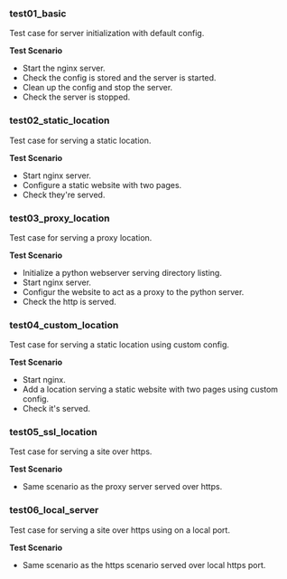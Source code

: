 ### test01_basic

Test case for server initialization with default config.

**Test Scenario**

- Start the nginx server.
- Check the config is stored and the server is started.
- Clean up the config and stop the server.
- Check the server is stopped.

### test02_static_location

Test case for serving a static location.

**Test Scenario**

- Start nginx server.
- Configure a static website with two pages.
- Check they're served.

### test03_proxy_location

Test case for serving a proxy location.

**Test Scenario**

- Initialize a python webserver serving directory listing.
- Start nginx server.
- Configur the website to act as a proxy to the python server.
- Check the http is served.

### test04_custom_location

Test case for serving a static location using custom config.

**Test Scenario**

- Start nginx.
- Add a location serving a static website with two pages using custom config.
- Check it's served.

### test05_ssl_location

Test case for serving a site over https.

**Test Scenario**

- Same scenario as the proxy server served over https.

### test06_local_server

Test case for serving a site over https using on a local port.

**Test Scenario**

- Same scenario as the https scenario served over local https port.
